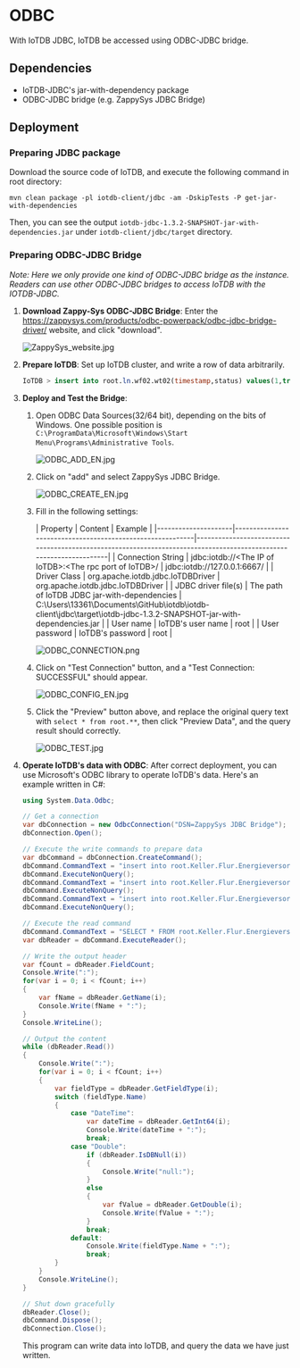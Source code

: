 <!--

    Licensed to the Apache Software Foundation (ASF) under one
    or more contributor license agreements.  See the NOTICE file
    distributed with this work for additional information
    regarding copyright ownership.  The ASF licenses this file
    to you under the Apache License, Version 2.0 (the
    "License"); you may not use this file except in compliance
    with the License.  You may obtain a copy of the License at
    
        http://www.apache.org/licenses/LICENSE-2.0
    
    Unless required by applicable law or agreed to in writing,
    software distributed under the License is distributed on an
    "AS IS" BASIS, WITHOUT WARRANTIES OR CONDITIONS OF ANY
    KIND, either express or implied.  See the License for the
    specific language governing permissions and limitations
    under the License.

-->

# ODBC
With IoTDB JDBC, IoTDB be accessed using ODBC-JDBC bridge.

## Dependencies
* IoTDB-JDBC's jar-with-dependency package
* ODBC-JDBC bridge (e.g. ZappySys JDBC Bridge)

## Deployment
### Preparing JDBC package
Download the source code of IoTDB, and execute the following command in root directory:
```shell
mvn clean package -pl iotdb-client/jdbc -am -DskipTests -P get-jar-with-dependencies
```
Then, you can see the output `iotdb-jdbc-1.3.2-SNAPSHOT-jar-with-dependencies.jar` under `iotdb-client/jdbc/target` directory.

### Preparing ODBC-JDBC Bridge
*Note: Here we only provide one kind of ODBC-JDBC bridge as the instance. Readers can use other ODBC-JDBC bridges to access IoTDB with the IOTDB-JDBC.*
1.  **Download Zappy-Sys ODBC-JDBC Bridge**:
    Enter the https://zappysys.com/products/odbc-powerpack/odbc-jdbc-bridge-driver/ website, and click "download".

    ![ZappySys_website.jpg](https://alioss.timecho.com/upload/ZappySys_website.jpg)
2. **Prepare IoTDB**: Set up IoTDB cluster, and write a row of data arbitrarily.
    ```sql
    IoTDB > insert into root.ln.wf02.wt02(timestamp,status) values(1,true)
    ```
3. **Deploy and Test the Bridge**:
    1. Open ODBC Data Sources(32/64 bit), depending on the bits of Windows. One possible position is `C:\ProgramData\Microsoft\Windows\Start Menu\Programs\Administrative Tools`.
   
       ![ODBC_ADD_EN.jpg](https://alioss.timecho.com/upload/ODBC_ADD_EN.jpg)
    2. Click on "add" and select ZappySys JDBC Bridge.
   
       ![ODBC_CREATE_EN.jpg](https://alioss.timecho.com/upload/ODBC_CREATE_EN.jpg)
    3. Fill in the following settings:

       | Property            | Content                                                   | Example                                                                                                            |
                    |---------------------|-----------------------------------------------------------|--------------------------------------------------------------------------------------------------------------------|
       | Connection String   | jdbc:iotdb://\<The IP of IoTDB>:\<The rpc port of IoTDB>/ | jdbc:iotdb://127.0.0.1:6667/                                                                                       |
       | Driver Class        | org.apache.iotdb.jdbc.IoTDBDriver                         | org.apache.iotdb.jdbc.IoTDBDriver                                                                                  |
       | JDBC driver file(s) | The path of IoTDB JDBC jar-with-dependencies              | C:\Users\13361\Documents\GitHub\iotdb\iotdb-client\jdbc\target\iotdb-jdbc-1.3.2-SNAPSHOT-jar-with-dependencies.jar |
       | User name           | IoTDB's user name                                         | root                                                                                                               |
       | User password       | IoTDB's password                                          | root                                                                                                               |
       
       ![ODBC_CONNECTION.png](https://alioss.timecho.com/upload/ODBC_CONNECTION.png)
    4. Click on "Test Connection" button, and a "Test Connection: SUCCESSFUL" should appear.
   
       ![ODBC_CONFIG_EN.jpg](https://alioss.timecho.com/upload/ODBC_CONFIG_EN.jpg)
    5. Click the "Preview" button above, and replace the original query text with `select * from root.**`, then click "Preview Data", and the query result should correctly.
   
       ![ODBC_TEST.jpg](https://alioss.timecho.com/upload/ODBC_TEST.jpg)
4. **Operate IoTDB's data with ODBC**: After correct deployment, you can use Microsoft's ODBC library to operate IoTDB's data. Here's an example written in C#:
    ```C#
    using System.Data.Odbc;
    
    // Get a connection
    var dbConnection = new OdbcConnection("DSN=ZappySys JDBC Bridge");
    dbConnection.Open();
    
    // Execute the write commands to prepare data
    var dbCommand = dbConnection.CreateCommand();
    dbCommand.CommandText = "insert into root.Keller.Flur.Energieversorgung(time, s1) values(1715670861634, 1)";
    dbCommand.ExecuteNonQuery();
    dbCommand.CommandText = "insert into root.Keller.Flur.Energieversorgung(time, s2) values(1715670861634, true)";
    dbCommand.ExecuteNonQuery();
    dbCommand.CommandText = "insert into root.Keller.Flur.Energieversorgung(time, s3) values(1715670861634, 3.1)";
    dbCommand.ExecuteNonQuery();
    
    // Execute the read command
    dbCommand.CommandText = "SELECT * FROM root.Keller.Flur.Energieversorgung";
    var dbReader = dbCommand.ExecuteReader();
    
    // Write the output header
    var fCount = dbReader.FieldCount;
    Console.Write(":");
    for(var i = 0; i < fCount; i++)
    {
        var fName = dbReader.GetName(i);
        Console.Write(fName + ":");
    }
    Console.WriteLine();
    
    // Output the content
    while (dbReader.Read())
    {
        Console.Write(":");
        for(var i = 0; i < fCount; i++) 
        {
            var fieldType = dbReader.GetFieldType(i);
            switch (fieldType.Name)
            {
                case "DateTime":
                    var dateTime = dbReader.GetInt64(i);
                    Console.Write(dateTime + ":");
                    break;
                case "Double":
                    if (dbReader.IsDBNull(i)) 
                    {
                        Console.Write("null:");
                    }
                    else 
                    {
                        var fValue = dbReader.GetDouble(i);
                        Console.Write(fValue + ":");
                    }   
                    break;
                default:
                    Console.Write(fieldType.Name + ":");
                    break;
            }
        }
        Console.WriteLine();
    }
    
    // Shut down gracefully
    dbReader.Close();
    dbCommand.Dispose();
    dbConnection.Close();
    ```
   This program can write data into IoTDB, and query the data we have just written.
